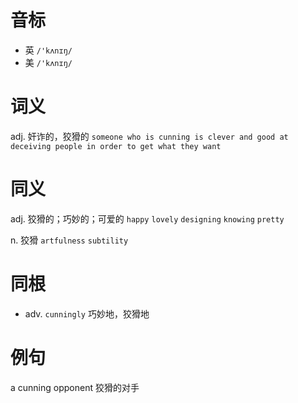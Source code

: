 # 音标

- 英 `/'kʌnɪŋ/`
- 美 `/'kʌnɪŋ/`

# 词义

adj. 奸诈的，狡猾的
`someone who is cunning is clever and good at deceiving people in order to get what they want`

# 同义

adj. 狡猾的；巧妙的；可爱的
`happy` `lovely` `designing` `knowing` `pretty`

n. 狡猾
`artfulness` `subtility`

# 同根

- adv. `cunningly` 巧妙地，狡猾地

# 例句

a cunning opponent
狡猾的对手


